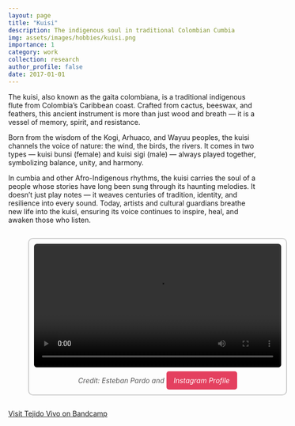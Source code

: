 ```yaml
---
layout: page
title: "Kuisi"
description: The indigenous soul in traditional Colombian Cumbia
img: assets/images/hobbies/kuisi.png
importance: 1
category: work
collection: research
author_profile: false
date: 2017-01-01
---
```


The kuisi, also known as the gaita colombiana, is a traditional indigenous flute from Colombia’s Caribbean coast. Crafted from cactus, beeswax, and feathers, this ancient instrument is more than just wood and breath — it is a vessel of memory, spirit, and resistance.

Born from the wisdom of the Kogi, Arhuaco, and Wayuu peoples, the kuisi channels the voice of nature: the wind, the birds, the rivers. It comes in two types — kuisi bunsi (female) and kuisi sigi (male) — always played together, symbolizing balance, unity, and harmony.

In cumbia and other Afro-Indigenous rhythms, the kuisi carries the soul of a people whose stories have long been sung through its haunting melodies. It doesn’t just play notes — it weaves centuries of tradition, identity, and resilience into every sound. Today, artists and cultural guardians breathe new life into the kuisi, ensuring its voice continues to inspire, heal, and awaken those who listen.

<div style="text-align: center;">
  <figure style="display: inline-block; border: 2px solid #ccc; padding: 10px; border-radius: 10px;">
    <video width="500" controls style="display: block; border-radius: 6px;">
      <source src="/assets/images/hobbies/kuisi_short.mp4" type="video/mp4">
      Your browser does not support the video tag.
    </video>
    <figcaption style="margin-top: 8px; font-style: italic; color: #555;">
      Credit: Esteban Pardo and <a href="https://www.instagram.com/tejidovivo/" target="_blank" style="display:inline-block;padding:10px 15px;background:#E4405F;color:white;text-decoration:none;border-radius:5px;">Instagram Profile</a>
    </figcaption>
  </figure>
</div>

[Visit Tejido Vivo on Bandcamp](https://tejidovivo.bandcamp.com/)
